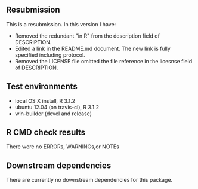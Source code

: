 ## Resubmission
This is a resubmission. In this version I have:

* Removed the redundant "in R" from the description field of DESCRIPTION.
* Edited a link in the README.md document. The new link is fully specified including protocol.
* Removed the LICENSE file omitted the file reference in the licesnse field of DESCRIPTION.

## Test environments
* local OS X install, R 3.1.2
* ubuntu 12.04 (on travis-ci), R 3.1.2
* win-builder (devel and release)

## R CMD check results
There were no ERRORs, WARNINGs,or NOTEs

## Downstream dependencies
There are currently no downstream dependencies for this package.